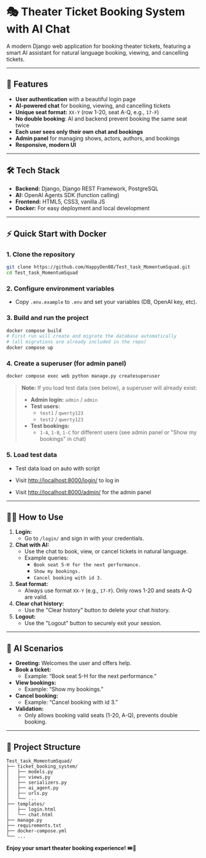 # 🎭 Theater Ticket Booking System with AI Chat

A modern Django web application for booking theater tickets, featuring a smart AI assistant for natural language booking, viewing, and cancelling tickets.

---

## 🚀 Features
- **User authentication** with a beautiful login page
- **AI-powered chat** for booking, viewing, and cancelling tickets
- **Unique seat format:** `XX-Y` (row 1-20, seat A-Q, e.g., `17-F`)
- **No double booking**: AI and backend prevent booking the same seat twice
- **Each user sees only their own chat and bookings**
- **Admin panel** for managing shows, actors, authors, and bookings
- **Responsive, modern UI**

---

## 🛠️ Tech Stack
- **Backend:** Django, Django REST Framework, PostgreSQL
- **AI:** OpenAI Agents SDK (function calling)
- **Frontend:** HTML5, CSS3, vanilla JS
- **Docker:** For easy deployment and local development

---

## ⚡ Quick Start with Docker

### 1. Clone the repository
```bash
git clone https://github.com/HappyDen08/Test_task_MomentumSquad.git
cd Test_task_MomentumSquad
```

### 2. Configure environment variables
- Copy `.env.example` to `.env` and set your variables (DB, OpenAI key, etc).

### 3. Build and run the project
```bash
docker compose build
# First run will create and migrate the database automatically
# (all migrations are already included in the repo)
docker compose up
```

### 4. Create a superuser (for admin panel)
```bash
docker compose exec web python manage.py createsuperuser
```
> **Note:** If you load test data (see below), a superuser will already exist:
> - **Admin login:** `admin` / `admin`
> - **Test users:**
>   - `test1` / `qwerty123`
>   - `test2` / `qwerty123`
> - **Test bookings:**
>   - `1-A`, `1-B`, `1-C` for different users (see admin panel or "Show my bookings" in chat)

### 5. Load test data
- Test data load on auto with script

- Visit [http://localhost:8000/login/](http://localhost:8000/login/) to log in
- Visit [http://localhost:8000/admin/](http://localhost:8000/admin/) for the admin panel

---

## 🧑‍💻 How to Use

1. **Login:**
   - Go to `/login/` and sign in with your credentials.
2. **Chat with AI:**
   - Use the chat to book, view, or cancel tickets in natural language.
   - Example queries:
     - `Book seat 5-H for the next performance.`
     - `Show my bookings.`
     - `Cancel booking with id 3.`
3. **Seat format:**
   - Always use format `XX-Y` (e.g., `17-F`). Only rows 1-20 and seats A-Q are valid.
4. **Clear chat history:**
   - Use the "Clear history" button to delete your chat history.
5. **Logout:**
   - Use the "Logout" button to securely exit your session.

---

## 🤖 AI Scenarios
- **Greeting:** Welcomes the user and offers help.
- **Book a ticket:**
  - Example: “Book seat 5-H for the next performance.”
- **View bookings:**
  - Example: “Show my bookings.”
- **Cancel booking:**
  - Example: “Cancel booking with id 3.”
- **Validation:**
  - Only allows booking valid seats (1-20, A-Q), prevents double booking.

---

## 📁 Project Structure
```
Test_task_MomentumSquad/
├── ticket_booking_system/
│   ├── models.py
│   ├── views.py
│   ├── serializers.py
│   ├── ai_agent.py
│   ├── urls.py
│   └── ...
├── templates/
│   ├── login.html
│   └── chat.html
├── manage.py
├── requirements.txt
├── docker-compose.yml
└── ...
```

**Enjoy your smart theater booking experience!** 🎟️🤖 